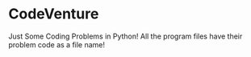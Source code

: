 # CodeVenture
Just Some Coding Problems in Python!
All the program files have their problem code as a file name! 
